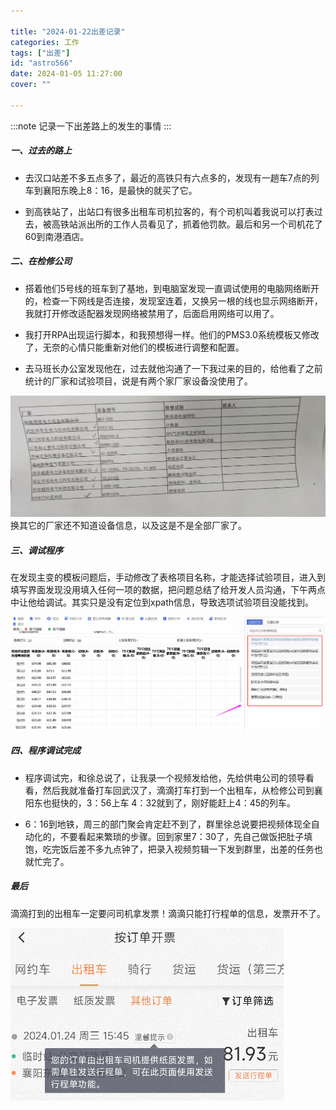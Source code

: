 ```yaml
---

title: "2024-01-22出差记录"
categories: 工作
tags: ["出差"]
id: "astro566"
date: 2024-01-05 11:27:00
cover: ""

---
```

:::note
记录一下出差路上的发生的事情
:::

##### 一、过去的路上

+ 去汉口站差不多五点多了，最近的高铁只有六点多的，发现有一趟车7点的列车到襄阳东晚上8：16，是最快的就买了它。

+ 到高铁站了，出站口有很多出租车司机拉客的，有个司机叫着我说可以打表过去，被高铁站派出所的工作人员看见了，抓着他罚款。最后和另一个司机花了60到南港酒店。


##### 二、在检修公司

+ 搭着他们5号线的班车到了基地，到电脑室发现一直调试使用的电脑网络断开的，检查一下网线是否连接，发现室连着，又换另一根的线也显示网络断开，我就打开修改适配器发现网络被禁用了，后面启用网络可以用了。

+ 我打开RPA出现运行脚本，和我预想得一样。他们的PMS3.0系统模板又修改了，无奈的心情只能重新对他们的模板进行调整和配置。

+ 去马班长办公室发现他在，过去就他沟通了一下我过来的目的，给他看了之前统计的厂家和试验项目，说是有两个家厂家设备没使用了。

![ ](/images/pasted-19.png)
换其它的厂家还不知道设备信息，以及这是不是全部厂家了。


##### 三、调试程序



在发现主变的模板问题后，手动修改了表格项目名称，才能选择试验项目，进入到填写界面发现没用填入任何一项的数据，把问题总结了给开发人员沟通，下午两点中让他给调试。其实只是没有定位到xpath信息，导致选项试验项目没能找到。

![ ](/images/pasted-20.png)

##### 四、程序调试完成

+ 程序调试完，和徐总说了，让我录一个视频发给他，先给供电公司的领导看看，然后我就准备打车回武汉了，滴滴打车打到一个出租车，从检修公司到襄阳东也挺快的，3：56上车 4：32就到了，刚好能赶上4：45的列车。

+ 6：16到地铁，周三的部门聚会肯定赶不到了，群里徐总说要把视频体现全自动化的，不要看起来繁琐的步骤。回到家里7：30了，先自己做饭把肚子填饱，吃完饭后差不多九点钟了，把录入视频剪辑一下发到群里，出差的任务也就忙完了。

##### 最后
滴滴打到的出租车一定要问司机拿发票！滴滴只能打行程单的信息，发票开不了。

![ ](/images/pasted-21.png)